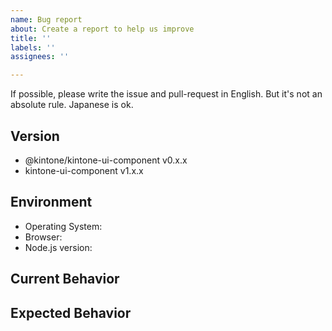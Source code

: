 ```yaml
---
name: Bug report
about: Create a report to help us improve
title: ''
labels: ''
assignees: ''

---
```


If possible, please write the issue and pull-request in English.
But it's not an absolute rule. Japanese is ok.

<!-- Thank you for reporting a bug! -->

## Version

<!-- Which version do you want to report a bug for? -->

- @kintone/kintone-ui-component v0.x.x
- kintone-ui-component v1.x.x

## Environment

<!-- What environment did you test? -->

- Operating System:
- Browser:
- Node.js version:

## Current Behavior

<!-- What is the current behavior you saw?  -->


## Expected Behavior

<!-- What is the behavior you expected?  -->
